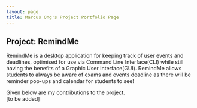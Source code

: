 ```yaml
---
layout: page
title: Marcus Ong's Project Portfolio Page
---
```


## Project: RemindMe

RemindMe is a desktop application for keeping track of user events and deadlines, optimised for use via Command Line 
Interface(CLI) while still having the benefits of a Graphic User Interface(GUI).
RemindMe allows students to always be aware of exams and events deadline as there will be reminder pop-ups and calendar
for students to see!

Given below are my contributions to the project.\
[to be added]